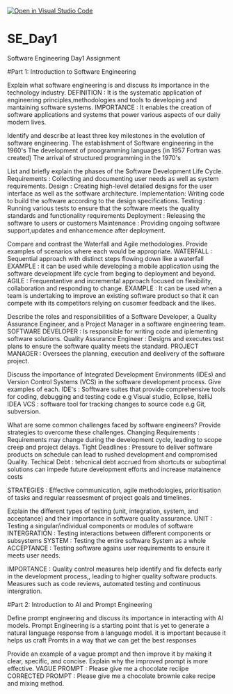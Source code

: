 [![Open in Visual Studio Code](https://classroom.github.com/assets/open-in-vscode-2e0aaae1b6195c2367325f4f02e2d04e9abb55f0b24a779b69b11b9e10269abc.svg)](https://classroom.github.com/online_ide?assignment_repo_id=15613920&assignment_repo_type=AssignmentRepo)
# SE_Day1
Software Engineering Day1 Assignment

#Part 1: Introduction to Software Engineering

Explain what software engineering is and discuss its importance in the technology industry.
DEFINITION  : It is the systematic application of engineering principles,methodologies and tools to developing and mantaining software systems.
IMPORTANCE  : It enables the creation of software applications and systems that power various aspects of our daily modern lives.

Identify and describe at least three key milestones in the evolution of software engineering.
The establishment of Software engineering in the 1960's
The development of proogramming languages (in 1957 Fortran was created)
The arrival of structured programming in the 1970's


List and briefly explain the phases of the Software Development Life Cycle.
Requirements  : Collecting and documenting user needs as well as system requirements.
Design        : Creating high-level detailed designs for the user interface as well as the sotfware architecture.
Implementation: Writing code to build the software according to the design specifications.
Testing       : Running various tests to ensure that the software meets the quality standards and functionality requirements
Deployment    : Releasing the software to users or customers
Maintenance   : Providing ongoing software support,updates and enhancemence after deployment.

Compare and contrast the Waterfall and Agile methodologies. Provide examples of scenarios where each would be appropriate.
WATERFALL    : Sequential approach with distinct steps flowing down like a waterfall
EXAMPLE      : it can be used while developing a mobile application using the software development life cycle from beging to deployment and beyond. 
AGILE        : Frequentantive and incremental approach focused on flexibility, collaboration and responding to change.
EXAMPLE      :  It can be used when a team is undertaking to improve an existing software product so that it can compete with its competitors relying on cusomer feedback and the likes.

Describe the roles and responsibilities of a Software Developer, a Quality Assurance Engineer, and a Project Manager in a software engineering team.
SOFTWARE DEVELOPER  :   Is responsible for writing code and iplementing software solutions.
Quality Assurance Engineer  : Designs and executes test plans to ensure the software quality meets the standard.
PROJECT MANAGER     : Oversees the planning, execution and deelivery of the software project.

Discuss the importance of Integrated Development Environments (IDEs) and Version Control Systems (VCS) in the software development process. Give examples of each.
IDE's  : Sofftware suites that provide comprehensive tools for coding, debugging and testing code e.g Visual studio, Eclipse, ItelliJ IDEA
VCS    : software tool for tracking changes to source code e.g Git, subversion.

What are some common challenges faced by software engineers? Provide strategies to overcome these challenges.
Changing Requirements  : Requirements may change during the development cycle, leading to scope creep and project delays.
Tight Deadlines        : Pressure to deliver software products on schedule can lead to rushed development and compromised Quality.
Techical Debt          : tehcnical debt accrued from shortcuts or suboptimal solutions can impede future development efforts and increase matainence costs

STRATEGIES  : Effective communication, agile methodologies, prioritisation of tasks and regular reassesment of project goals and timelines.

Explain the different types of testing (unit, integration, system, and acceptance) and their importance in software quality assurance.
UNIT          : Testing a singular/individual components or modules of software
INTERGRATION  : Testing interactions between different components or subsystems
SYSTEM        : Testing the entire software System as a whole
ACCEPTANCE    : Testing software agains user requirements to ensure it meets user needs.

IMPORTANCE  : Quality control measures help identify and fix defects early in the development process,, leading to higher quality software products. Measures such as code reviews, automated testing and continuous intergration.

#Part 2: Introduction to AI and Prompt Engineering


Define prompt engineering and discuss its importance in interacting with AI models.
Prompt Engineering is a starting point that is yet to generate a natural language response from a language model.
it is important because it helps us craft Promts in a way that we can get the best responses


Provide an example of a vague prompt and then improve it by making it clear, specific, and concise. Explain why the improved prompt is more effective.
VAGUE PROMPT      : Please give me a chocolate reciipe
CORRECTED PROMPT  : Please give me a chocolate brownie cake recipe and mixing method.
